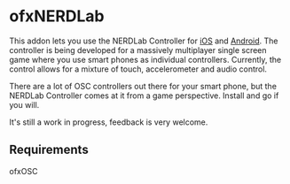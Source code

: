 ofxNERDLab
==========

This addon lets you use the NERDLab Controller for [iOS](https://itunes.apple.com/us/app/nerdlab-controller/id827566722?mt=8) and [Android](https://play.google.com/store/apps/details?id=com.dataplayed.nerdlabcontroller.app). The controller is being developed for a massively multiplayer single screen game where you use smart phones as individual controllers. Currently, the control allows for a mixture of touch, accelerometer and audio control.

There are a lot of OSC controllers out there for your smart phone, but the NERDLab Controller comes at it from a game perspective. Install and go if you will.

It's still a work in progress, feedback is very welcome.

## Requirements

ofxOSC
